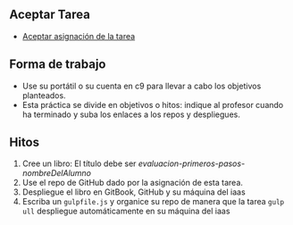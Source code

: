 ## Aceptar Tarea

* [Aceptar asignación de la tarea]()

## Forma de trabajo

* Use su portátil o su cuenta en c9 para llevar a cabo los objetivos planteados.
* Esta práctica se divide en objetivos o hitos:  indique al profesor  cuando ha terminado y suba los enlaces a los repos y despliegues.

## Hitos

1. Cree un libro: El título debe ser *evaluacion-primeros-pasos-nombreDelAlumno*
2. Use el repo de GitHub dado por la asignación de esta tarea. 
3. Despliegue el libro en GitBook, GitHub y su máquina del iaas
4. Escriba un `gulpfile.js` y organice su repo de manera que la 
 tarea `gulp ull` despliegue automáticamente en su máquina del iaas
